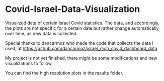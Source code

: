 # Covid-Israel-Data-Visualization

Visualized data of certain Israel Covid statistics. The data, and accordingly, the plots are not specific for a certain date but rather change automatically 
over time, as new data is collected.

Special thanks to dancarmoz who made the code that collects the data I used, at https://github.com/dancarmoz/israel_moh_covid_dashboard_data

My project is not yet finished, there might be some modifications and new visualizations to follow.

You can find the high resolution plots in the results folder.
